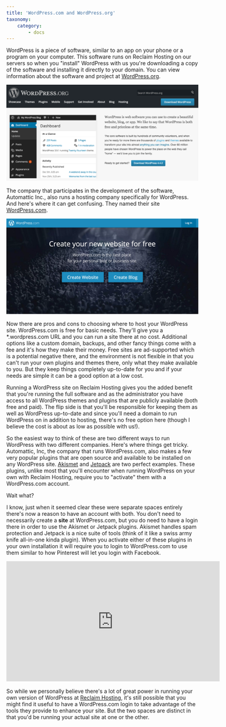 ```yaml
---
title: 'WordPress.com and WordPress.org'
taxonomy:
    category:
        - docs
---
```


WordPress is a piece of software, similar to an app on your phone or a program on your computer. This software runs on Reclaim Hosting on our servers so when you "install" WordPress with us you're downloading a copy of the software and installing it directly to your domain. You can view information about the software and project at [WordPress.org](https://wordpress.org/).

![](Screen%20Shot%202016-02-16%20at%203.37.12%20PM.png)

The company that participates in the development of the software, Automattic Inc., also runs a hosting company specifically for WordPress. And here's where it can get confusing. They named their site [WordPress.com](http://wordpress.com).

![](Screen%20Shot%202016-02-16%20at%203.37.35%20PM.png)

Now there are pros and cons to choosing where to host your WordPress site. WordPress.com is free for basic needs. They'll give you a *.wordpress.com URL and you can run a site there at no cost. Additional options like a custom domain, backups, and other fancy things come with a fee and it's how they make their money. Free sites are ad-supported which is a potential negative there, and the environment is not flexible in that you can't run your own plugins and themes there, only what they make available to you. But they keep things completely up-to-date for you and if your needs are simple it can be a good option at a low cost.

Running a WordPress site on Reclaim Hosting gives you the added benefit that you're running the full software and as the administrator you have access to all WordPress themes and plugins that are publicly available (both free and paid). The flip side is that you'll be responsible for keeping them as well as WordPress up-to-date and since you'll need a domain to run WordPress on in addition to hosting, there's no free option here (though I believe the cost is about as low as possible with us!).

So the easiest way to think of these are two different ways to run WordPress with two different companies. Here's where things get tricky. Automattic, Inc, the company that runs WordPress.com, also makes a few very popular plugins that are open source and available to be installed on any WordPress site. [Akismet](https://wordpress.org/plugins/akismet/) and [Jetpack](https://wordpress.org/plugins/jetpack/) are two perfect examples. These plugins, unlike most that you'll encounter when running WordPress on your own with Reclaim Hosting, require you to "activate" them with a WordPress.com account.

Wait what?

I know, just when it seemed clear these were separate spaces entirely there's now a reason to have an account with both. You don't need to necessarily create a **site** at WordPress.com, but you do need to have a login there in order to use the Akismet or Jetpack plugins. Akismet handles spam protection and Jetpack is a nice suite of tools (think of it like a swiss army knife all-in-one kinda plugin). When you activate either of these plugins in your own installation it will require you to login to WordPress.com to use them similar to how Pinterest will let you login with Facebook.

<iframe width="560" height="315" src="https://videopress.com/embed/PjKtc1yo" frameborder="0" allowfullscreen></iframe>
<script src="https://videopress.com/videopress-iframe.js"></script>

So while we personally believe there's a lot of great power in running your own version of WordPress at [Reclaim Hosting](https://reclaimhosting.com/), it's still possible that you might find it useful to have a WordPress.com login to take advantage of the tools they provide to enhance your site. But the two spaces are distinct in that you'd be running your actual site at one or the other.